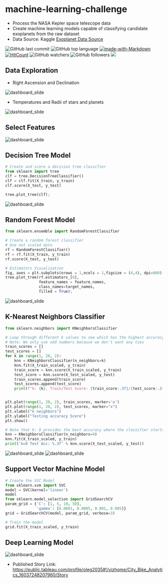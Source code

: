 # machine-learning-challenge


* Process the NASA Kepler space telescope data
* Create machine learning models capable of classifying candidate exoplanets from the raw dataset
* Data Source: Kaggle
[Exoplanet Data Source](https://www.kaggle.com/nasa/kepler-exoplanet-search-results)



![GitHub last commit](https://img.shields.io/github/last-commit/OlegRyzhkov2020/machine-learnoing-challenge)
![GitHub top language](https://img.shields.io/github/languages/top/OlegRyzhkov2020/machine-learnoing-challenge)
[![made-with-Markdown](https://img.shields.io/badge/Made%20with-Markdown-1f425f.svg)](http://commonmark.org)
[![HitCount](http://hits.dwyl.com/OlegRyzhkov2020/city_bike_analytics.svg)](http://hits.dwyl.com/OlegRyzhkov2020/machine-learnoing-challenge)
![GitHub watchers](https://img.shields.io/github/watchers/OlegRyzhkov2020/sql-challenge?label=Watch&style=social)
![GitHub followers](https://img.shields.io/github/followers/OlegRyzhkov2020?label=Follow&style=social)
[![](https://data.jsdelivr.com/v1/package/npm/chart.js/badge)](https://www.jsdelivr.com/package/npm/chart.js)

## Data Exploration

* Right Ascension and Declination

![dashboard_slide](images/ascension.png)

* Temperatures and Radii of stars and planets

![dashboard_slide](images/planet_temperature.png)

## Select Features

![dashboard_slide](images/select_features.png)

## Decision Tree Model
```Python
# Create and score a decision tree classifier
from sklearn import tree
clf = tree.DecisionTreeClassifier()
clf = clf.fit(X_train, y_train)
clf.score(X_test, y_test)

tree.plot_tree(clf);
```

![dashboard_slide](images/decisiontree.png)

## Random Forest Model
```Python
from sklearn.ensemble import RandomForestClassifier

# Create a random forest classifier
# Use not scaled data
rf = RandomForestClassifier()
rf = rf.fit(X_train, y_train)
rf.score(X_test, y_test)

# Estimators Visualization
fig, axes = plt.subplots(nrows = 1,ncols = 1,figsize = (4,4), dpi=800)
tree.plot_tree(rf.estimators_[0],
               feature_names = feature_names,
               class_names=target_names,
               filled = True);
```

![dashboard_slide](images/rf_individualtree.png)

## K-Nearest Neighbors Classifier
```Python
from sklearn.neighbors import KNeighborsClassifier

# Loop through different k values to see which has the highest accuracy
# Note: We only use odd numbers because we don't want any ties
train_scores = []
test_scores = []
for k in range(1, 20, 2):
    knn = KNeighborsClassifier(n_neighbors=k)
    knn.fit(X_train_scaled, y_train)
    train_score = knn.score(X_train_scaled, y_train)
    test_score = knn.score(X_test_scaled, y_test)
    train_scores.append(train_score)
    test_scores.append(test_score)
    print(f"k: {k}, Train/Test Score: {train_score:.3f}/{test_score:.3f}")


plt.plot(range(1, 20, 2), train_scores, marker='o')
plt.plot(range(1, 20, 2), test_scores, marker="x")
plt.xlabel("k neighbors")
plt.ylabel("Testing accuracy Score")
plt.show()

# Note that k: 9 provides the best accuracy where the classifier starts to stablize
knn = KNeighborsClassifier(n_neighbors=9)
knn.fit(X_train_scaled, y_train)
print('k=9 Test Acc: %.3f' % knn.score(X_test_scaled, y_test))


```

![dashboard_slide](images/knn_model.png)
![dashboard_slide](images/knn_matrix.png)

## Support Vector Machine  Model
```Python
# Create the SVC Model
from sklearn.svm import SVC
model = SVC(kernel='linear')
model
from sklearn.model_selection import GridSearchCV
param_grid = {'C': [1, 5, 10, 50],
              'gamma': [0.0001, 0.0005, 0.001, 0.005]}
grid = GridSearchCV(model, param_grid, verbose=3)

# Train the model
grid.fit(X_train_scaled, y_train)

```
## Deep Learning  Model

![dashboard_slide](images/map.png)

* Published Story Link: https://public.tableau.com/profile/oleg2035#!/vizhome/City_Bike_Analytics_16037248207960/Story
